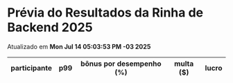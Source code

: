 # Prévia do Resultados da Rinha de Backend 2025
Atualizado em **Mon Jul 14 05:03:53 PM -03 2025**


| participante | p99 | bônus por desempenho (%) | multa ($) | lucro |
| -- | -- | -- | -- | -- |
